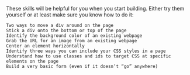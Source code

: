 These skills will be helpful for you when you start building. Either try them yourself or at least make sure you know how to do it:

    Two ways to move a div around on the page
    Stick a div onto the bottom or top of the page
    Identify the background color of an existing webpage
    Grab the URL for an image from an existing webpage
    Center an element horizontally
    Identify three ways you can include your CSS styles in a page
    Understand how to use classes and ids to target CSS at specific elements on the page
    Build a very basic form (even if it doesn’t “go” anywhere)
